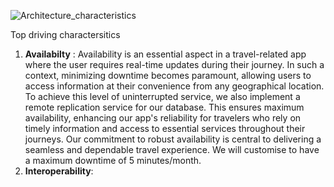 

![Architecture_characteristics](https://github.com/KatasPioneers/RoadWarriors-Pioneers/assets/144905960/fbefffaf-5307-43bb-9d20-9a86c3f0d416)

Top driving charactersitics
1. __Availabilty__ :
   Availability is an essential aspect in a travel-related app where the user requires real-time updates during their journey. In such a context, minimizing downtime becomes paramount, allowing users to access information at their convenience from any geographical location. To achieve this level of uninterrupted service, we also implement a remote replication service for our database. This ensures maximum availability, enhancing our app's reliability for travelers who rely on timely information and access to essential services throughout their journeys. Our commitment to robust availability is central to delivering a seamless and dependable travel experience. We will customise to have a maximum downtime of 5 minutes/month.
2. __Interoperability__:
